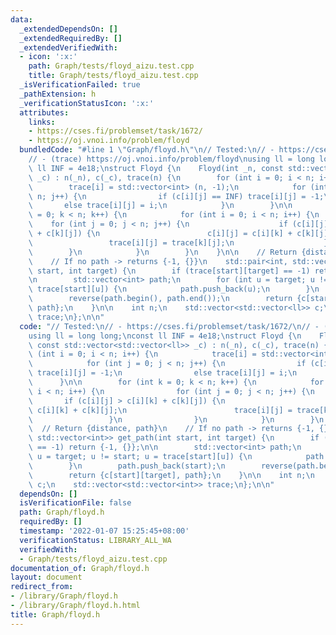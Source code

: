 ```yaml
---
data:
  _extendedDependsOn: []
  _extendedRequiredBy: []
  _extendedVerifiedWith:
  - icon: ':x:'
    path: Graph/tests/floyd_aizu.test.cpp
    title: Graph/tests/floyd_aizu.test.cpp
  _isVerificationFailed: true
  _pathExtension: h
  _verificationStatusIcon: ':x:'
  attributes:
    links:
    - https://cses.fi/problemset/task/1672/
    - https://oj.vnoi.info/problem/floyd
  bundledCode: "#line 1 \"Graph/floyd.h\"\n// Tested:\n// - https://cses.fi/problemset/task/1672/\n\
    // - (trace) https://oj.vnoi.info/problem/floyd\nusing ll = long long;\nconst\
    \ ll INF = 4e18;\nstruct Floyd {\n    Floyd(int _n, const std::vector<std::vector<ll>>\
    \ _c) : n(_n), c(_c), trace(n) {\n        for (int i = 0; i < n; i++) {\n    \
    \        trace[i] = std::vector<int> (n, -1);\n            for (int j = 0; j <\
    \ n; j++) {\n                if (c[i][j] == INF) trace[i][j] = -1;\n         \
    \       else trace[i][j] = i;\n            }\n        }\n\n        for (int k\
    \ = 0; k < n; k++) {\n            for (int i = 0; i < n; i++) {\n            \
    \    for (int j = 0; j < n; j++) {\n                    if (c[i][j] > c[i][k]\
    \ + c[k][j]) {\n                        c[i][j] = c[i][k] + c[k][j];\n       \
    \                 trace[i][j] = trace[k][j];\n                    }\n        \
    \        }\n            }\n        }\n    }\n\n    // Return {distance, path}\n\
    \    // If no path -> returns {-1, {}}\n    std::pair<int, std::vector<int>> get_path(int\
    \ start, int target) {\n        if (trace[start][target] == -1) return {-1, {}};\n\
    \n        std::vector<int> path;\n        for (int u = target; u != start; u =\
    \ trace[start][u]) {\n            path.push_back(u);\n        }\n        path.push_back(start);\n\
    \        reverse(path.begin(), path.end());\n        return {c[start][target],\
    \ path};\n    }\n\n    int n;\n    std::vector<std::vector<ll>> c;\n    std::vector<std::vector<int>>\
    \ trace;\n};\n\n"
  code: "// Tested:\n// - https://cses.fi/problemset/task/1672/\n// - (trace) https://oj.vnoi.info/problem/floyd\n\
    using ll = long long;\nconst ll INF = 4e18;\nstruct Floyd {\n    Floyd(int _n,\
    \ const std::vector<std::vector<ll>> _c) : n(_n), c(_c), trace(n) {\n        for\
    \ (int i = 0; i < n; i++) {\n            trace[i] = std::vector<int> (n, -1);\n\
    \            for (int j = 0; j < n; j++) {\n                if (c[i][j] == INF)\
    \ trace[i][j] = -1;\n                else trace[i][j] = i;\n            }\n  \
    \      }\n\n        for (int k = 0; k < n; k++) {\n            for (int i = 0;\
    \ i < n; i++) {\n                for (int j = 0; j < n; j++) {\n             \
    \       if (c[i][j] > c[i][k] + c[k][j]) {\n                        c[i][j] =\
    \ c[i][k] + c[k][j];\n                        trace[i][j] = trace[k][j];\n   \
    \                 }\n                }\n            }\n        }\n    }\n\n  \
    \  // Return {distance, path}\n    // If no path -> returns {-1, {}}\n    std::pair<int,\
    \ std::vector<int>> get_path(int start, int target) {\n        if (trace[start][target]\
    \ == -1) return {-1, {}};\n\n        std::vector<int> path;\n        for (int\
    \ u = target; u != start; u = trace[start][u]) {\n            path.push_back(u);\n\
    \        }\n        path.push_back(start);\n        reverse(path.begin(), path.end());\n\
    \        return {c[start][target], path};\n    }\n\n    int n;\n    std::vector<std::vector<ll>>\
    \ c;\n    std::vector<std::vector<int>> trace;\n};\n\n"
  dependsOn: []
  isVerificationFile: false
  path: Graph/floyd.h
  requiredBy: []
  timestamp: '2022-01-07 15:25:45+08:00'
  verificationStatus: LIBRARY_ALL_WA
  verifiedWith:
  - Graph/tests/floyd_aizu.test.cpp
documentation_of: Graph/floyd.h
layout: document
redirect_from:
- /library/Graph/floyd.h
- /library/Graph/floyd.h.html
title: Graph/floyd.h
---
```

